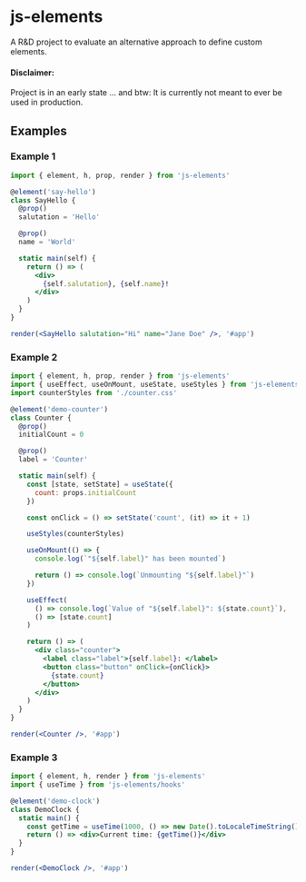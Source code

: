 # js-elements

A R&D project to evaluate an alternative approach to define custom elements.

#### Disclaimer:

Project is in an early state ...
and btw: It is currently not meant to ever be used in production.

## Examples

### Example 1

```jsx
import { element, h, prop, render } from 'js-elements'

@element('say-hello')
class SayHello {
  @prop()
  salutation = 'Hello'

  @prop()
  name = 'World'

  static main(self) {
    return () => (
      <div>
        {self.salutation}, {self.name}!
      </div>
    )
  }
}

render(<SayHello salutation="Hi" name="Jane Doe" />, '#app')
```

### Example 2

```jsx
import { element, h, prop, render } from 'js-elements'
import { useEffect, useOnMount, useState, useStyles } from 'js-elements/hooks'
import counterStyles from './counter.css'

@element('demo-counter')
class Counter {
  @prop()
  initialCount = 0

  @prop()
  label = 'Counter'

  static main(self) {
    const [state, setState] = useState({
      count: props.initialCount
    })

    const onClick = () => setState('count', (it) => it + 1)

    useStyles(counterStyles)

    useOnMount(() => {
      console.log(`"${self.label}" has been mounted`)

      return () => console.log(`Unmounting "${self.label}"`)
    })

    useEffect(
      () => console.log(`Value of "${self.label}": ${state.count}`),
      () => [state.count]
    )

    return () => (
      <div class="counter">
        <label class="label">{self.label}: </label>
        <button class="button" onClick={onClick}>
          {state.count}
        </button>
      </div>
    )
  }
}

render(<Counter />, '#app')
```

### Example 3

```jsx
import { element, h, render } from 'js-elements'
import { useTime } from 'js-elements/hooks'

@element('demo-clock')
class DemoClock {
  static main() {
    const getTime = useTime(1000, () => new Date().toLocaleTimeString())
    return () => <div>Current time: {getTime()}</div>
  }
}

render(<DemoClock />, '#app')
```
